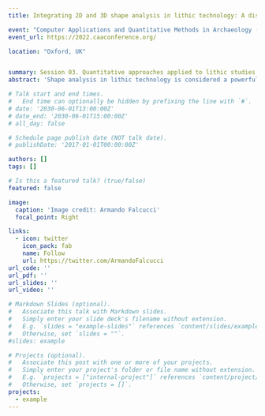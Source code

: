 ```yaml
---
title: Integrating 2D and 3D shape analysis in lithic technology: A discussion around a case study and future research perspectives

event: "Computer Applications and Quantitative Methods in Archaeology (CAA), 2022"
event_url: https://2022.caaconference.org/

location: "Oxford, UK"


summary: Session 03. Quantitative approaches applied to lithic studies
abstract: 'Shape analysis in lithic technology is considered a powerful tool to better frame past human behaviour in relation to stone tool manufacture, modification, and use. Despite that, geometric morphometrics is a routinary methodological approach only in a few academic institutions and several well-known Palaeolithic technocomplexes lack of such promising studies. The rarity of shape quantitative approaches is remarkable in the case of European Early Upper Palaeolithic assemblages, which are characterized by a sharp increase in the production of projectile tools, compared to the Middle Palaeolithic. The raising affordability of 3D structured light and laser scanners, coupled with the increased number of researchers willing to share open access repositories, scripts for multivariate statistical analysis, and software packages might in turn represent a turning point. In this framework, 3D applications are usually regarded as more powerful than 2D outline studies because allow to capture the complete, three-dimensional shape of a lithic artifact. Nevertheless, few studies have tried to combine the two approaches to answer specific questions or designed workflows that take into account precise aspects of stone tool variability. In order to address these interrelated problems, I recently developed a 3D scanning protocol relying on micro-computed tomography in collaboration with two colleagues from the University of Tübingen that allowed us to scan several hundreds of small-sized stone tools from a well-known Protoaurignacian site in southern Europe. These scans are available in an open access repository on Zenodo (https://doi.org/10.5281/zenodo.6362150). Taking advantage of this new 3D scanning protocol and open-source software (e.g., Wishkerman and Hamilton 2018; Herzlinger and Grosman 2018), I explored the variability of a large sample of Protoaurignacian tools to assess the selection and modification of bladelets, which had previously been studied using discreet attributes and linear measurements only (Falcucci et al. 2018). In this upcoming study, the 3D geometric morphometric approach was complemented by the 2D analysis of tools’ cross-section outlines using Elliptic Fourier Analysis after the 3D artifacts’ segmentation. Furthermore, I explored the relation between the identified 2D and 3D shape features and other quantitative measurements digitally computed (e.g., 3D volume and mean retouch angles) using multiple regression models and discriminant functional analysis. The identification of multidimensional features characteristic of specific tool types enabled to define the most effective strategy for the ongoing use-wear and experimental analysis of this assemblage. In this paper, I will critically assess the applicability of the different methods employed and I will thus propose a strategy to effectively integrate the amount of data that can be collected from 3D models in relation to specific research-driven questions. I hope that this contribution will emphasize the merits of conducting more integrated studies in lithic technology and stimulate future collaborative research to address some of the existing limitations.'

# Talk start and end times.
#   End time can optionally be hidden by prefixing the line with `#`.
# date: '2030-06-01T13:00:00Z'
# date_end: '2030-06-01T15:00:00Z'
# all_day: false

# Schedule page publish date (NOT talk date).
# publishDate: '2017-01-01T00:00:00Z'

authors: []
tags: []

# Is this a featured talk? (true/false)
featured: false

image:
  caption: 'Image credit: Armando Falcucci'
  focal_point: Right

links:
  - icon: twitter
    icon_pack: fab
    name: Follow
    url: https://twitter.com/ArmandoFalcucci
url_code: ''
url_pdf: ''
url_slides: ''
url_video: ''

# Markdown Slides (optional).
#   Associate this talk with Markdown slides.
#   Simply enter your slide deck's filename without extension.
#   E.g. `slides = "example-slides"` references `content/slides/example-slides.md`.
#   Otherwise, set `slides = ""`.
#slides: example

# Projects (optional).
#   Associate this post with one or more of your projects.
#   Simply enter your project's folder or file name without extension.
#   E.g. `projects = ["internal-project"]` references `content/project/deep-learning/index.md`.
#   Otherwise, set `projects = []`.
projects:
  - example
---
```

